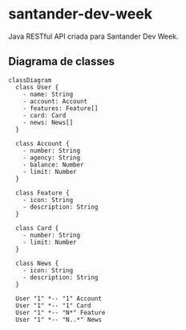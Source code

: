 # santander-dev-week

Java RESTful API criada para Santander Dev Week.

## Diagrama de classes

```mermaid
classDiagram
  class User {
    - name: String
    - account: Account
    - features: Feature[]
    - card: Card
    - news: News[]
  }
  
  class Account {
    - number: String
    - agency: String
    - balance: Number
    - limit: Number
  }
  
  class Feature {
    - icon: String
    - description: String
  }
  
  class Card {
    - number: String
    - limit: Number
  }
  
  class News {
    - icon: String
    - description: String
  }

  User "1" *-- "1" Account
  User "1" *-- "1" Card
  User "1" *-- "N*" Feature
  User "1" *-- "N..*" News
```

